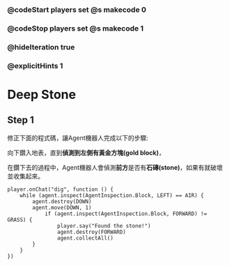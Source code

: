 ### @codeStart players set @s makecode 0
### @codeStop players set @s makecode 1

### @hideIteration true 
### @explicitHints 1


# Deep Stone 

## Step 1
修正下面的程式碼，讓Agent機器人完成以下的步驟: 

向下鑽入地表，直到**偵測到左側有黃金方塊(gold block)**，

在鑽下去的過程中，Agent機器人會偵測**前方**是否有**石磚(stone)**，如果有就破壞並收集起來。

```template
player.onChat("dig", function () {
    while (agent.inspect(AgentInspection.Block, LEFT) == AIR) {
        agent.destroy(DOWN)
        agent.move(DOWN, 1)
            if (agent.inspect(AgentInspection.Block, FORWARD) != GRASS) {
                player.say("Found the stone!")
                agent.destroy(FORWARD)
                agent.collectAll()
        }
    }
})
```


